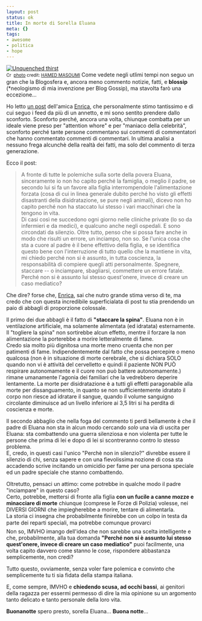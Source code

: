 ```yaml
--- 
layout: post
status: ok
title: In morte di Sorella Eluana
meta: {}
tags: 
- awesome
- politica
- hope
---
```

<a href="http://www.flickr.com/photos/13582064@N00/2598075659/" title="Unquenched thirst" target="_blank"><img src="http://farm4.static.flickr.com/3210/2598075659_2978bd2b47.jpg" alt="Unquenched thirst" border="0" /></a>  
<small><a href="http://creativecommons.org/licenses/by-nd/2.0/" title="Attribution-NoDerivs License" target="_blank"><img src="http://www.lastknight.com/wp-content/plugins/photo-dropper/images/cc.png" alt="Creative Commons License" border="0" width="16" height="16" align="absmiddle" /></a> <a href="http://www.photodropper.com/photos/" target="_blank">photo</a> credit: <a href="http://www.flickr.com/photos/13582064@N00/2598075659/" title="HAMED MASOUMI" target="_blank">HAMED MASOUMI</a></small>
Come vedete negli utlimi tempi non seguo un gran che la Blogosfera e, ancora meno commento notizie, fatti, e **blossip** (*neologismo di mia invenzione per Blog Gossip), ma stavolta farò una eccezione...  
  
Ho letto [un post][1] dell'amica [Enrica][1], che personalmente stimo tantissimo e di cui seguo i feed da più di un annetto, e mi sono sentito prendere dallo sconforto. Sconforto perché, ancora una volta, chiunque combatta per un ideale viene preso per "attention whore" e per "maniaco della celebrità", sconforto perché tante persone commentano sui commenti di commentatori che hanno commentato commenti di commentari. In ultima analisi a nessuno frega alcunchè della realtà dei fatti, ma solo del commento di terza generazione.  
  
Ecco il post:
> A fronte di tutte le polemiche sulla sorte della povera Eluana, sinceramente io non ho capito perché la famiglia, o meglio il padre, se secondo lui si fa un favore alla figlia interrompendole l'alimentazione forzata (cosa di cui in linea generale dubito perché ho visto gli effetti disastranti della disidratazione, se pure negli animali), dicevo non ho capito perché non ha staccato lui stesso i vari macchinari che la tengono in vita.  
> Di casi così ne succedono ogni giorno nelle cliniche private (lo so da infermieri e da medici), e qualcuno anche negli ospedali. E sono circondati da silenzio. Oltre tutto, penso che si possa fare anche in modo che risulti un errore, un inciampo, non so.
> Se l'unica cosa che sta a cuore al padre è il bene effettivo della figlia, e se identifica questo bene con l'interruzione di tutto quello che la mantiene in vita, mi chiedo perché non si è assunto, in tutta coscienza, la responsabilità di compiere quegli atti personalmente. Spegnere, staccare -- o inciampare, sbagliarsi, commettere un errore fatale. Perché non si è assunto lui stesso quest'onere, invece di creare un caso mediatico?  
  
Che dire? forse che, [Enrica][1], sai che nutro grande stima verso di te, ma credo che con questa incredibile superficialata di post tu stia prendendo un paio di abbagli di proporzione colossale.  
  
Il primo dei due abbagli è il fatto di **"staccare la spina"**. Eluana non è in ventilazione artificiale, ma solamente alimentata (ed idratata) esternamente. Il "togliere la spina" non sortirebbe alcun effetto, mentre il forzare la non alimentazione la porterebbe a morire letteralmente di fame.  
Credo sia molto più dignitosa una morte meno cruenta che non per patimenti di fame. Indipendentemente dal fatto che possa percepire o meno qualcosa (non è in situazione di morte cerebrale, che si dichiara SOLO quando non vi è attività del cervelletto e quindi il paziente NON PUÒ respirare autonomamente e il cuore non può battere autonomamente.) rimane umanamente l'agonia dei familiari che la vedrebbero deperire lentamente. La morte per disidratazione è a tutti gli effetti paragonabile alla morte per dissanguamento, in quanto se non sufficientemente idratato il corpo non riesce ad idratare il sangue, quando il volume sanguigno circolante diminuisce ad un livello inferiore ai 3,5 litri si ha perdita di coscienza e morte.
  
Il secondo abbaglio che nella foga del commento ti perdi bellamente è che il padre di Eluana non sta in alcun modo cercando _solo_ una via di uscita per Eluana: sta combattendo una guerra silenziosa e non violenta per tutte le persone che prima di lei e dopo di lei si scontreranno contro lo stesso problema.  
E, credo, in questi casi l'unico "Perchè non in silenzio?" divrebbe essere il silenzio di chi, senza sapere e con una fievolissima nozione di cosa sta accadendo scrive incitando un omicidio per fame per una persona speciale ed un padre speciale che stanno combattendo.  
  
Oltretutto, pensaci un attimo: come potrebbe in qualche modo il padre "inciampare" in questo caso?  
Certo, potrebbe, mettersi di fronte alla figlia **con un fucile a canne mozze e minacciare di morte** chiunque (comprese le Forze di Polizia) volesse, nei DIVERSI GIORNI che impiegherebbe a morire, tentare di alimentarla.  
La storia ci insegna che probabilmente finirebbe con un colpo in testa da parte dei reparti speciali, ma potrebbe comunque provarci  
Non so, IMVHO imango dell'idea che non sarebbe una scelta intelligente e che, probabilmente, alla tua domanda **"Perché non si è assunto lui stesso quest'onere, invece di creare un caso mediatico"** puoi facilmente, una volta capito davvero come stanno le cose, rispondere abbastanza semplicemente, non credi?  
  
Tutto questo, ovviamente, senza voler fare polemica e convinto che semplicemente tu ti sia fidata della stampa italiana.  
  
E, come sempre, IMVHO e **chiedendo scusa, ad occhi bassi**, ai genitori della ragazza per essermi permesso di dire la mia opinione su un argomento tanto delicato e tanto personale della loro vita.  
  
**Buonanotte** spero presto, sorella Eluana... **Buona notte**...  
  
[1]: http://orientalia4all.net/post/perche-non-in-silenzio 
